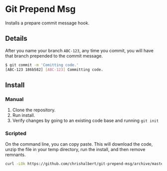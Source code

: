 # Git Prepend Msg

Installs a prepare commit message hook.

## Details

After you name your branch `ABC-123`, any time you commit, you will have that branch prepended to the commit message.

```bash
$ git commit -m 'Comitting code.'
[ABC-123 186b582] [ABC-123] Committing code.
```

## Install

### Manual
1. Clone the repository.
1. Run install.
1. Verify changes by going to an existing code base and running `git init`

### Scripted
On the command line, you can copy paste. This will download the code, unzip the file in your temp directory, run the install, and then remove remnants.
```bash
curl -LOk https://github.com/chrishalbert/git-prepend-msg/archive/master.zip && mv master.zip /tmp/git-prepend-msg-master.zip && unzip /tmp/git-prepend-msg-master.zip && cd /tmp/git-prepend-msg-master && ./install && rm -Rf /tmp/git-prepend-msg-master*
```
